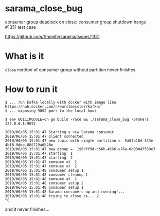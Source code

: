 # sarama_close_bug

consumer group deadlock on close: consumer group shutdown hangs #1351 test case

https://github.com/Shopify/sarama/issues/1351

# What is it

`close` method of consumer group without partition never finishes.

# How to run it

```
$ ... run kafka locally with docker with image like https://hub.docker.com/r/wurstmeister/kafka/
$ ... exposing 9092 port to the local host

$ env GO111MODULE=on go build -race && ./sarama_close_bug -brokers 127.0.0.1:9092

2019/06/05 15:01:47 Starting a new Sarama consumer
2019/06/05 15:01:47 client connected
2019/06/05 15:01:47 new topic with single partition =  5a5fb18d-343e-4bf8-9dea-886729a6b28e
2019/06/05 15:01:47 new group =  196cff9d-c66b-4666-a76a-0d93047500e7
2019/06/05 15:01:47 starting  1
2019/06/05 15:01:47 starting  2
2019/06/05 15:01:47 consume at  1
2019/06/05 15:01:47 consume at  2
2019/06/05 15:01:48 consumer setup 1
2019/06/05 15:01:48 consumer cleanup 1
2019/06/05 15:01:48 consume at  1
2019/06/05 15:01:48 consumer setup 2
2019/06/05 15:01:48 consumer setup 1
2019/06/05 15:01:48 Sarama consumers up and running!...
2019/06/05 15:01:48 trying to close cs... 2
^C
```

and it never finishes...
